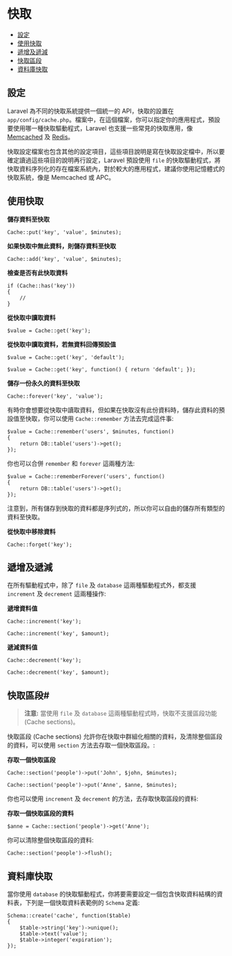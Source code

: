 # 快取

- [設定](#configuration)
- [使用快取](#cache-usage)
- [遞增及遞減](#increments-and-decrements)
- [快取區段](#cache-sections)
- [資料庫快取](#database-cache)

<a name="configuration"></a>
## 設定

Laravel 為不同的快取系統提供一個統一的 API，快取的設置在 `app/config/cache.php`。檔案中，在這個檔案，你可以指定你的應用程式，預設要使用哪一種快取驅動程式，Laravel 也支援一些常見的快取應用，像[Memcached](http://memcached.org) 及 [Redis](http://redis.io)。

快取設定檔案也包含其他的設定項目，這些項目說明是寫在快取設定檔中，所以要確定讀過這些項目的說明再行設定，Laravel 預設使用 `file` 的快取驅動程式，將快取資料序列化的存在檔案系統內，對於較大的應用程式，建議你使用記憶體式的快取系統，像是 Memcached 或 APC。

<a name="cache-usage"></a>
## 使用快取

**儲存資料至快取**

	Cache::put('key', 'value', $minutes);

**如果快取中無此資料，則儲存資料至快取**

	Cache::add('key', 'value', $minutes);

**檢查是否有此快取資料**

	if (Cache::has('key'))
	{
		//
	}

**從快取中讀取資料**

	$value = Cache::get('key');

**從快取中讀取資料，若無資料回傳預設值**

	$value = Cache::get('key', 'default');

	$value = Cache::get('key', function() { return 'default'; });

**儲存一份永久的資料至快取**

	Cache::forever('key', 'value');

有時你會想要從快取中讀取資料，但如果在快取沒有此份資料時，儲存此資料的預設值至快取，你可以使用 `Cache::remember` 方法去完成這件事:

	$value = Cache::remember('users', $minutes, function()
	{
		return DB::table('users')->get();
	});

你也可以合併 `remember` 和 `forever` 這兩種方法:

	$value = Cache::rememberForever('users', function()
	{
		return DB::table('users')->get();
	});

注意到，所有儲存到快取的資料都是序列式的，所以你可以自由的儲存所有類型的資料至快取。

**從快取中移除資料**

	Cache::forget('key');

<a name="increments-and-decrements"></a>
## 遞增及遞減

在所有驅動程式中，除了 `file` 及 `database` 這兩種驅動程式外，都支援 `increment` 及 `decrement` 這兩種操作:

**遞增資料值**

	Cache::increment('key');

	Cache::increment('key', $amount);

**遞減資料值**

	Cache::decrement('key');

	Cache::decrement('key', $amount);

<a name="cache-sections"></a>
## 快取區段#

> **注意:** 當使用 `file` 及 `database` 這兩種驅動程式時，快取不支援區段功能 (Cache sections)。

快取區段 (Cache sections) 允許你在快取中群組化相關的資料，及清除整個區段的資料，可以使用 `section` 方法去存取一個快取區段。:

**存取一個快取區段**

	Cache::section('people')->put('John', $john, $minutes);

	Cache::section('people')->put('Anne', $anne, $minutes);

你也可以使用 `increment` 及 `decrement` 的方法，去存取快取區段的資料:

**存取一個快取區段的資料**

	$anne = Cache::section('people')->get('Anne');

你可以清除整個快取區段的資料:

	Cache::section('people')->flush();

<a name="database-cache"></a>
## 資料庫快取

當你使用 `database` 的快取驅動程式，你將要需要設定一個包含快取資料結構的資料表，下列是一個快取資料表範例的 `Schema` 定義:

	Schema::create('cache', function($table)
	{
		$table->string('key')->unique();
		$table->text('value');
		$table->integer('expiration');
	});
